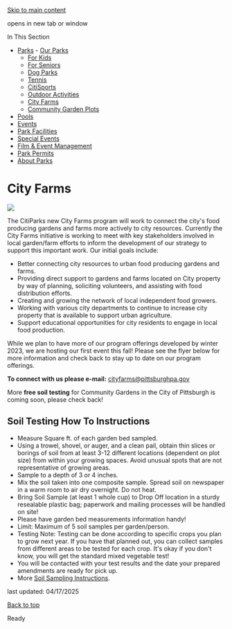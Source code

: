 [Skip to main content](https://www.pittsburghpa.gov/Recreation-Events/Parks/City-Farms#main-content)

opens in new tab or window

In This Section

- [Parks](https://www.pittsburghpa.gov/Recreation-Events/Parks)  - [Our Parks](https://www.pittsburghpa.gov/Recreation-Events/Parks/Our-Parks)
  - [For Kids](https://www.pittsburghpa.gov/Recreation-Events/Parks/For-Kids)
  - [For Seniors](https://www.pittsburghpa.gov/Recreation-Events/Parks/For-Seniors)
  - [Dog Parks](https://www.pittsburghpa.gov/Recreation-Events/Parks/Dog-Parks)
  - [Tennis](https://www.pittsburghpa.gov/Recreation-Events/Parks/Tennis)
  - [CitiSports](https://www.pittsburghpa.gov/Recreation-Events/Parks/CitiSports)
  - [Outdoor Activities](https://www.pittsburghpa.gov/Recreation-Events/Parks/Outdoor-Activities)
  - [City Farms](https://www.pittsburghpa.gov/Recreation-Events/Parks/City-Farms)
  - [Community Garden Plots](https://www.pittsburghpa.gov/Recreation-Events/Parks/Community-Garden-Plots)
- [Pools](https://www.pittsburghpa.gov/Recreation-Events/Pools)
- [Events](https://www.pittsburghpa.gov/Recreation-Events/Events)
- [Park Facilities](https://www.pittsburghpa.gov/Recreation-Events/Park-Facilities)
- [Special Events](https://www.pittsburghpa.gov/Recreation-Events/Special-Events)
- [Film & Event Management](https://www.pittsburghpa.gov/Recreation-Events/Film-Event-Management)
- [Park Permits](https://www.pittsburghpa.gov/Recreation-Events/Park-Permits)
- [About Parks](https://www.pittsburghpa.gov/Recreation-Events/About-Parks)

# City Farms

![](https://www.pittsburghpa.gov/files/assets/city/v/1/parks/images/parks/19601_citifarms_logohd.jpg)

The CitiParks new City Farms program will work to connect the city's food producing gardens and farms more actively to city resources. Currently the City Farms initiative is working to meet with key stakeholders involved in local garden/farm efforts to inform the development of our strategy to support this important work. Our initial goals include:

- Better connecting city resources to urban food producing gardens and farms.
- Providing direct support to gardens and farms located on City property by way of planning, soliciting volunteers, and assisting with food distribution efforts.
- Creating and growing the network of local independent food growers.
- Working with various city departments to continue to increase city property that is available to support urban agriculture.
- Support educational opportunities for city residents to engage in local food production.

While we plan to have more of our program offerings developed by winter 2023, we are hosting our first event this fall! Please see the flyer below for more information and check back to stay up to date on our program offerings.

**To connect with us please e-mail:** [cityfarms@pittsburghpa.gov](mailto:cityfarms@pittsburghpa.gov)

More **free soil testing** for Community Gardens in the City of Pittsburgh is coming soon, please check back!

## Soil Testing How To Instructions

- Measure Square ft. of each garden bed sampled.
- Using a trowel, shovel, or auger, and a clean pail, obtain thin slices or borings of soil from at least 3-12 different locations (dependent on plot size) from within your growing spaces. Avoid unusual spots that are not representative of growing areas.
- Sample to a depth of 3 or 4 inches.
- Mix the soil taken into one composite sample. Spread soil on newspaper in a warm room to air dry overnight. Do not heat.
- Bring Soil Sample (at least 1 whole cup) to Drop Off location in a sturdy resealable plastic bag; paperwork and mailing processes will be handled on site!
- Please have garden bed measurements information handy!
- Limit: Maximum of 5 soil samples per garden/person.
- Testing Note: Testing can be done according to specific crops you plan to grow next year. If you have that planned out, you can collect samples from different areas to be tested for each crop. It's okay if you don't know, you will get the standard mixed vegetable test!
- You will be contacted with your test results and the date your prepared amendments are ready for pick up.
- More [Soil Sampling Instructions](https://agsci.psu.edu/aasl/soil-testing/fertility/soil-sampling-instructions).

last updated: 04/17/2025

[Back to top](https://www.pittsburghpa.gov/Recreation-Events/Parks/City-Farms#body-top)

Ready
